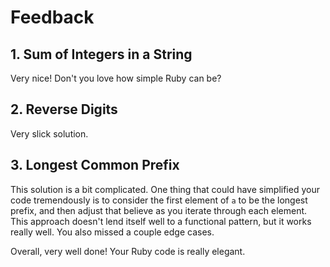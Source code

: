 # Feedback

## 1. Sum of Integers in a String

Very nice! Don't you love how simple Ruby can be?

## 2. Reverse Digits

Very slick solution.

## 3. Longest Common Prefix

This solution is a bit complicated. One thing that could have simplified your
code tremendously is to consider the first element of `a` to be the longest
prefix, and then adjust that believe as you iterate through each element.
This approach doesn't lend itself well to a functional pattern, but it works
really well. You also missed a couple edge cases.

Overall, very well done! Your Ruby code is really elegant.
